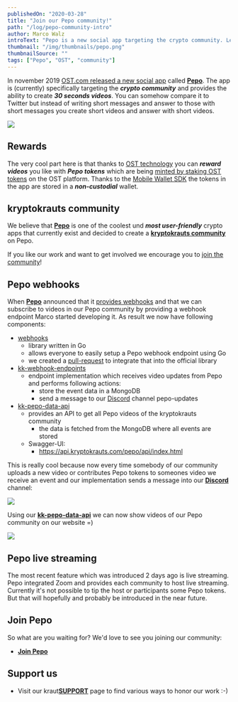 ```yaml
---
publishedOn: "2020-03-28"
title: "Join our Pepo community!"
path: "/log/pepo-community-intro"
author: Marco Walz
introText: "Pepo is a new social app targeting the crypto community. Learn more about Pepo and join our community!"
thumbnail: "/img/thumbnails/pepo.png"
thumbnailSource: ""
tags: ["Pepo", "OST", "community"]
---
```


In november 2019 [OST.com released a new social app](https://medium.com/the-pepo-app/introducing-pepo-the-new-social-app-connecting-the-crypto-community-34181149f84a) called [**Pepo**](https://join.pepo.com/CRSVEF). The app is (currently) specifically targeting the ***crypto community*** and provides the ability to create ***30 seconds videos***. You can somehow compare it to Twitter but instead of writing short messages and answer to those with short messages you create short videos and answer with short videos.

<img src="https://miro.medium.com/max/1316/1*2yFHFkCUn_5Ms5arTQkzdA.png">

## Rewards
The very cool part here is that thanks to [OST technology](https://ost.com/) you can ***reward videos*** you like with ***Pepo tokens*** which are being [minted by staking OST tokens](https://help.ost.com/support/solutions/articles/35000117973-what-is-stake-and-mint-) on the OST platform. Thanks to the [Mobile Wallet SDK](https://dev.ost.com/platform/docs/wallet/introduction/) the tokens in the app are stored in a ***non-custodial*** wallet.

## kryptokrauts community
We believe that [**Pepo**](https://join.pepo.com/CRSVEF) is one of the coolest und ***most user-friendly*** crypto apps that currently exist and decided to create a [**kryptokrauts community**](https://pepo.com/communities/kryptokrauts) on Pepo.

If you like our work and want to get involved we encourage you to [join the community]((https://pepo.com/communities/kryptokrauts))!

## Pepo webhooks
When [**Pepo**](https://join.pepo.com/CRSVEF) announced that it [provides webhooks](https://www.notion.so/Pepo-Webhooks-6d1681c40d0d4699888a3dd09efb93a4) and that we can subscribe to videos in our Pepo community by providing a webhook endpoint Marco started developing it. As result we now have following components:
- [webhooks](https://github.com/kryptokrauts/webhooks/tree/v6/pepo)
    - library written in Go
    - allows everyone to easily setup a Pepo webhook endpoint using Go
    - we created a [pull-request](https://github.com/go-playground/webhooks/pull/102) to integrate that into the official library
- [kk-webhook-endpoints](https://github.com/kryptokrauts/kk-webhook-endpoints)
    - endpoint implementation which receives video updates from Pepo and performs following actions:
        - store the event data in a MongoDB
        - send a message to our [Discord](https://discord.gg/ZZTQgQb) channel pepo-updates
- [kk-pepo-data-api](https://github.com/kryptokrauts/kk-pepo-data-api)
    - provides an API to get all Pepo videos of the kryptokrauts community
        - the data is fetched from the MongoDB where all events are stored
    - Swagger-UI:
        - https://api.kryptokrauts.com/pepo/api/index.html

This is really cool because now every time somebody of our community uploads a new video or contributes Pepo tokens to someones video we receive an event and our implementation sends a message into our [**Discord**](https://discord.gg/ZZTQgQb) channel:

<img src="https://pbs.twimg.com/media/EUERFr3WAAEEW-I?format=png">

Using our [**kk-pepo-data-api**](https://api.kryptokrauts.com/pepo/api/index.html) we can now show videos of our Pepo community on our website =)

<img src="https://pbs.twimg.com/media/EUMisxYXQAAHHgq?format=jpg&name=large">

## Pepo live streaming
The most recent feature which was introduced 2 days ago is live streaming. Pepo integrated Zoom and provides each community to host live streaming. Currently it's not possible to tip the host or participants some Pepo tokens. But that will hopefully and probably be introduced in the near future.

## Join Pepo
So what are you waiting for? We'd love to see you joining our community:
- [**Join Pepo**](https://join.pepo.com/CRSVEF)

## Support us
- Visit our kraut[**SUPPORT**](/support) page to find various ways to honor our work :-)
